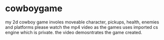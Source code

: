 # cowboygame
my 2d cowboy game involes moveable character, pickups, health, enemies and platforms
please watch the mp4 video as the games uses imported cs engine which is private. the video demosntrates the game created.
